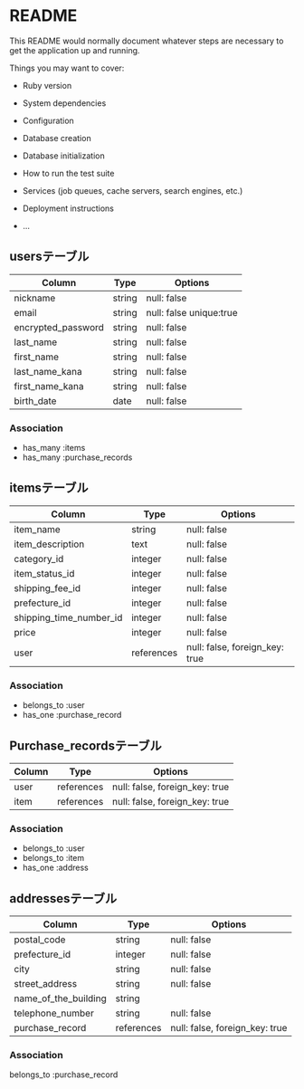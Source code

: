 # README

This README would normally document whatever steps are necessary to get the
application up and running.

Things you may want to cover:

* Ruby version

* System dependencies

* Configuration

* Database creation

* Database initialization

* How to run the test suite

* Services (job queues, cache servers, search engines, etc.)

* Deployment instructions

* ...

## usersテーブル

|Column                     | Type       |Options                  |
|-------------------------- | ---------- | ----------------------- |
|nickname                   | string     | null: false             |
|email                      | string     | null: false unique:true |
|encrypted_password         | string     | null: false             |
|last_name                  | string     | null: false             |
|first_name                 | string     | null: false             |
|last_name_kana             | string     | null: false             |
|first_name_kana            | string     | null: false             |
|birth_date                 | date       | null: false             |

### Association

- has_many :items
- has_many :purchase_records
## itemsテーブル

|Column                  | Type         |Options                         |
|------------------------| -------------|--------------------------------|
|item_name               | string       | null: false                    |
|item_description        | text         | null: false                    |
|category_id             | integer      | null: false                    |
|item_status_id          | integer      | null: false                    |
|shipping_fee_id         | integer      | null: false                    |
|prefecture_id           | integer      | null: false                    |
|shipping_time_number_id | integer      | null: false                    |
|price                   | integer       | null: false                    |
|user                    | references   | null: false, foreign_key: true |

### Association

- belongs_to :user
- has_one :purchase_record

## Purchase_recordsテーブル

|Column        |Type          | Options                        |
|--------------| -------------| ------------------------------ |
|user          | references   | null: false, foreign_key: true |
|item          | references   | null: false, foreign_key: true |

### Association
- belongs_to :user
- belongs_to :item
- has_one :address

## addressesテーブル

|Column               |Type          |Options                         |
|---------------------| -------------| ------------------------------ |
|postal_code          | string       | null: false                    |
|prefecture_id       | integer      | null: false                    |
|city                 | string       | null: false                    |
|street_address       | string       | null: false                    |
|name_of_the_building | string       |                                |
|telephone_number     | string       | null: false                    |
|purchase_record     | references   | null: false, foreign_key: true |

### Association

belongs_to :purchase_record